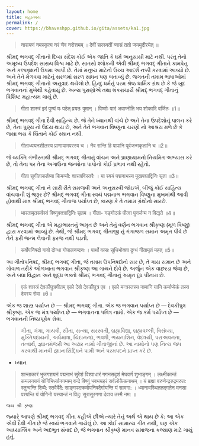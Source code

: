 ```yaml
---
layout: home
title: મહાત્મય
permalink: /
cover: https://bhaveshpp.github.io/gita/assets/ka1.jpg
---
```


> नारायणं नमस्कृत्य नरं चैव नरोत्तमम् ।
> देवीं सरस्वतीं व्यासं ततो जयमुदीरयेत् ॥

શ્રીમદ્ ભગવદ્ ગીતાનો દિવ્ય સંદેશ કોઈ એક જાતિ કે ધર્મ અનુયાયી માટે નથી. પરંતુ તેનો અમૂલ્ય ઉપદેશ સારાય વિશ્વ માટે છે. સાતસો શ્લોકની એવી શ્રીમદ્ ભગવદ્ ગીતાને કામધેનુ અને કલ્પવૃક્ષની ઉપમા આપી છે. તેમાં મનુષ્ય માટેનો ઉચ્ચ આદર્શ નક્કી કરવામાં આવ્યો છે. અને તેને મેળવવા માટેનું સરળમાં સરળ સાધન પણ બતાવ્યું છે. જગતની તમામ ભાષાઓમાં શ્રીમદ્ ભગવદ્ ગીતાનો અનુવાદ થયેલો છે. હિન્દુ ધર્મનું પરમ શ્રેષ્ઠ ધાર્મિક ગ્રંથ છે કે જે ખુદ ભગવાનનાં મુખેથી કહેવાયું છે. અન્ય પુરાણોએ તથા શંકરાચાર્યે શ્રીમદ્ ભગવદ્ ગીતાનું વિશિષ્ટ મહાત્યમ ગાયું છે.

> गीता शास्त्रं इदं पुण्यं यः पठेत् प्रयतः पुमान् ।
> विष्णोः पादं अवाप्नोति भय शोकादि वर्जितः ॥1॥

શ્રીમદ્ ભગવદ્ ગીતા દૈવી સાહિત્ય છે. જે તેને ધ્યાનથી વાંચે છે અને તેના ઉપદેશોનું પાલન કરે છે, તેના પુણ્ય નો ઉદય થાય છે, અને તેને ભગવાન વિષ્ણુના ચરણો નો આશ્રય મળે છે કે જયા ભય કે ચિંતાને કોઈ સ્થાન નથી.

> गीताध्ययनशीलस्य प्राणायामपरस्य च ।
> नैव सन्ति हि पापानि पूर्वजन्मकृतानि च ॥2॥

જે વ્યક્તિ ગંભીરતાથી શ્રીમદ્ ભગવદ્ ગીતાનું વાંચન અને પ્રાણાયામનો નિયમિત અભ્યાસ કરે છે, તો તેના પર તેના અગાઉના જન્મોના પાપોનો કોઈ પ્રભાવ નથી રહેતો.

> गीता सुगीताकर्तव्या किमन्यौ: शास्त्रविस्तरैः ।
> या स्वयं पद्मनाभस्य मुखपद्माद्विनिः सृता ॥3॥

શ્રીમદ્ ભગવદ્ ગીતા ને સારી રીતે સમજવી અને અનુસરવી જોઇએ, બીજું કોઈ સાહિત્ય વાંચવાની શું જરૂર છે? શ્રીમદ્ ભગવદ્ ગીતા સ્વયં પદ્મનાભ ભગવાન વિષ્ણુના મુખમાંથી આવી હોવાથી માત્ર શ્રીમદ્ ભગવદ્ ગીતાજ પર્યાપ્ત છે, કારણ કે તે તમામ ગ્રંથોનો સારછે.

> भारतामृतसर्वस्वं विष्णुवक्त्राद्विनिः सृतम ।
> गीता- गङ्गोदकं पीत्वा पुनर्जन्म न विद्यते ॥4॥

શ્રીમદ્ ભગવદ્ ગીતા એ મહાભારતનું અમૃત છે અને તેનું વર્ણન ભગવાન શ્રીકૃષ્ણ (મૂળ વિષ્ણુ) દ્વારા કરવામાં આવ્યું છે. તેથી, જે શ્રીમદ્ ભગવદ્ ગીતાજી નું ગંગાજળ સમાન અમૃત પીવે છે તેને ફરી જન્મ લેવાની ફરજ નથી પડતી.

> सर्वोपनिषदो गावो दोग्धा गोपालनन्दनः ।
> पार्थो वत्सः सुधिभोक्ता दुग्धं गीतामृतं महत् ॥5॥

આ ગીતોપનિષદ, શ્રીમદ્ ભગવદ્ ગીતા, જે તમામ ઉપનિષદોનો સાર છે, તે ગાય સમાન છે અને ગોવાળ તરીકે ઓળખાતા ભગવાન શ્રીકૃષ્ણ આ ગાયને દોવે છે. અર્જુન એક વાછરડા જેવા છે, અને બધા વિદ્વાન અને શુદ્ધ ભક્તો શ્રીમદ્ ભગવદ્ ગીતાનું અમૃત દૂધ પીનારા છે.

> एकं शास्त्रं देवकीपुत्रगीतम् एको देवो देवकीपुत्र एव ।
> एको मन्त्रस्तस्य नामानि यानि कर्माप्येकं तस्य देवस्य सेवा ॥6॥

એક જ શાસ્ત્ર પર્યાપ્ત છે — શ્રીમદ્ ભગવદ્ ગીતા.
એક જ ભગવાન પર્યાપ્ત છે — દેવકીપુત્ર શ્રીકૃષ્ણ.
એક જ મંત્ર પર્યાપ્ત છે — ભગવાનના પવિત્ર નામો.
એક જ કર્મ પર્યાપ્ત છે — ભગવાનની નિષ્ઠાપૂર્વક સેવા.

> ગીતા, ગંગા, ગાયત્રી, સીતા, સત્યા, સરસ્વતી, બ્રહ્મવિદ્યા, બ્રહ્મવલ્લી, ત્રિસંધ્યા, મુક્તિપદાયની, અર્ધમાત્રા, ચિદાનન્દા, ભવત્રી, ભયનાશિન, વેદત્રયી, પરાઅવનતા, તત્વાર્થ, જ્ઞાાનમંજરી આ અઢાર નામો ગીતાજીનાં છે. આ નામોનો પણ નિત્ય જપ કરવાથી માનવી જ્ઞાાન સિદ્ધિને પામી અને પરમપદને પ્રાપ્ત કરે છે.

* ધ્યાન

> शान्ताकारं भुजगशयनं पद्मनाभं सुरेशं विश्वाधारं गगनसदृशं मेघवर्ण शुभाङ्गम् ।
> लक्ष्मीकान्तं कमलनयनं योगिभिर्ध्यानगम्यम् वन्दे विष्णुं भवभयहरं सर्वलोकैकनाथम् ।
> यं ब्रह्मा वरुणेन्द्ररुद्रमरुत: स्तुन्वन्ति दिव्यै: स्तवैर्वेदै: साङ्गपदक्रमोपनिषदैर्गायन्ति यं सामगा: ।
> ध्यानावस्थिततद्गतेन मनसा पश्यन्ति यं योगिनो यस्यान्तं न विदु: सुरासुरगणा देवाय तस्मै नम: ॥

`જય શ્રી કૃષ્ણ`

જ્યારે આપણે શ્રીમદ્ ભગવદ્ ગીતા કહીએ છીએ ત્યારે તેનું અર્થ એ થાય છે કે:
આ એક એવી દૈવી ગીત છે જે સ્વયં ભગવાને ગાયેલું છે.
આ કોઈ સામાન્ય ગીત નથી, પણ એક આધ્યાત્મિક અને અદભુત સંવાદ છે,
જે ભગવાન શ્રીકૃષ્ણે માનવ સમાજના કલ્યાણ માટે ગાયું હતું.